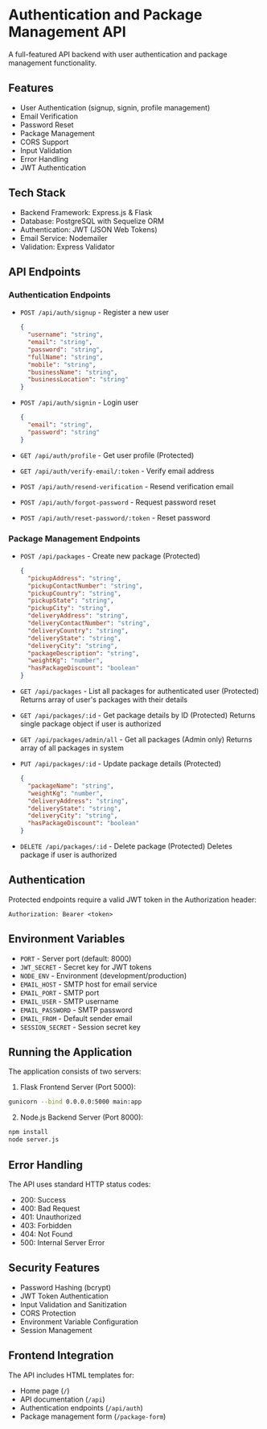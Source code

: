 
# Authentication and Package Management API

A full-featured API backend with user authentication and package management functionality.

## Features

- User Authentication (signup, signin, profile management)
- Email Verification
- Password Reset
- Package Management
- CORS Support
- Input Validation
- Error Handling
- JWT Authentication

## Tech Stack

- Backend Framework: Express.js & Flask
- Database: PostgreSQL with Sequelize ORM
- Authentication: JWT (JSON Web Tokens)
- Email Service: Nodemailer
- Validation: Express Validator

## API Endpoints

### Authentication Endpoints

- `POST /api/auth/signup` - Register a new user
  ```json
  {
    "username": "string",
    "email": "string",
    "password": "string",
    "fullName": "string",
    "mobile": "string",
    "businessName": "string",
    "businessLocation": "string"
  }
  ```

- `POST /api/auth/signin` - Login user
  ```json
  {
    "email": "string",
    "password": "string"
  }
  ```

- `GET /api/auth/profile` - Get user profile (Protected)
- `GET /api/auth/verify-email/:token` - Verify email address
- `POST /api/auth/resend-verification` - Resend verification email
- `POST /api/auth/forgot-password` - Request password reset
- `POST /api/auth/reset-password/:token` - Reset password

### Package Management Endpoints

- `POST /api/packages` - Create new package (Protected)
  ```json
  {
    "pickupAddress": "string",
    "pickupContactNumber": "string",
    "pickupCountry": "string",
    "pickupState": "string",
    "pickupCity": "string",
    "deliveryAddress": "string",
    "deliveryContactNumber": "string",
    "deliveryCountry": "string",
    "deliveryState": "string",
    "deliveryCity": "string",
    "packageDescription": "string",
    "weightKg": "number",
    "hasPackageDiscount": "boolean"
  }
  ```

- `GET /api/packages` - List all packages for authenticated user (Protected)
  Returns array of user's packages with their details

- `GET /api/packages/:id` - Get package details by ID (Protected)
  Returns single package object if user is authorized

- `GET /api/packages/admin/all` - Get all packages (Admin only)
  Returns array of all packages in system

- `PUT /api/packages/:id` - Update package details (Protected)
  ```json
  {
    "packageName": "string",
    "weightKg": "number",
    "deliveryAddress": "string",
    "deliveryState": "string",
    "deliveryCity": "string",
    "hasPackageDiscount": "boolean"
  }
  ```

- `DELETE /api/packages/:id` - Delete package (Protected)
  Deletes package if user is authorized

## Authentication

Protected endpoints require a valid JWT token in the Authorization header:
```
Authorization: Bearer <token>
```

## Environment Variables

- `PORT` - Server port (default: 8000)
- `JWT_SECRET` - Secret key for JWT tokens
- `NODE_ENV` - Environment (development/production)
- `EMAIL_HOST` - SMTP host for email service
- `EMAIL_PORT` - SMTP port
- `EMAIL_USER` - SMTP username
- `EMAIL_PASSWORD` - SMTP password
- `EMAIL_FROM` - Default sender email
- `SESSION_SECRET` - Session secret key

## Running the Application

The application consists of two servers:

1. Flask Frontend Server (Port 5000):
```bash
gunicorn --bind 0.0.0.0:5000 main:app
```

2. Node.js Backend Server (Port 8000):
```bash
npm install
node server.js
```

## Error Handling

The API uses standard HTTP status codes:

- 200: Success
- 400: Bad Request
- 401: Unauthorized
- 403: Forbidden
- 404: Not Found
- 500: Internal Server Error

## Security Features

- Password Hashing (bcrypt)
- JWT Token Authentication
- Input Validation and Sanitization
- CORS Protection
- Environment Variable Configuration
- Session Management

## Frontend Integration

The API includes HTML templates for:
- Home page (`/`)
- API documentation (`/api`)
- Authentication endpoints (`/api/auth`)
- Package management form (`/package-form`)
